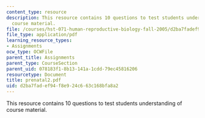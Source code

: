 ```yaml
---
content_type: resource
description: This resource contains 10 questions to test students understanding of
  course material.
file: /courses/hst-071-human-reproductive-biology-fall-2005/d2ba7fadef94f8e924c663c168bfa8a2_prenatal2.pdf
file_type: application/pdf
learning_resource_types:
- Assignments
ocw_type: OCWFile
parent_title: Assignments
parent_type: CourseSection
parent_uid: 078183f1-8b13-141a-1cdd-79ec45816206
resourcetype: Document
title: prenatal2.pdf
uid: d2ba7fad-ef94-f8e9-24c6-63c168bfa8a2
---
```

This resource contains 10 questions to test students understanding of course material.

